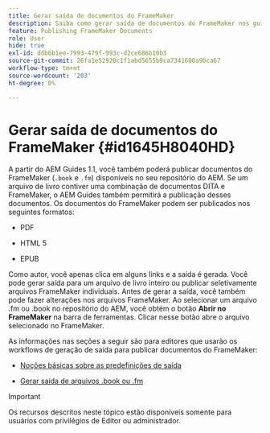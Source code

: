 ```yaml
---
title: Gerar saída de documentos do FrameMaker
description: Saiba como gerar saída de documentos do FrameMaker nos guias do AEM para publicá-los no formato PDF, HTML5 e EPUB.
feature: Publishing FrameMaker Documents
role: User
hide: true
exl-id: ddb6b1ee-7993-479f-993c-d2ce686b10b3
source-git-commit: 26fa1e52920c1f1abd5655b9ca7341600a9bca67
workflow-type: tm+mt
source-wordcount: '203'
ht-degree: 0%

---
```


# Gerar saída de documentos do FrameMaker {#id1645H8040HD}

A partir do AEM Guides 1.1, você também poderá publicar documentos do FrameMaker \(`.book` e `.fm`\) disponíveis no seu repositório do AEM. Se um arquivo de livro contiver uma combinação de documentos DITA e FrameMaker, o AEM Guides também permitirá a publicação desses documentos. Os documentos do FrameMaker podem ser publicados nos seguintes formatos:

- PDF

- HTML 5

- EPUB


Como autor, você apenas clica em alguns links e a saída é gerada. Você pode gerar saída para um arquivo de livro inteiro ou publicar seletivamente arquivos FrameMaker individuais. Antes de gerar a saída, você também pode fazer alterações nos arquivos FrameMaker. Ao selecionar um arquivo .fm ou .book no repositório do AEM, você obtém o botão **Abrir no FrameMaker** na barra de ferramentas. Clicar nesse botão abre o arquivo selecionado no FrameMaker.

As informações nas seções a seguir são para editores que usarão os workflows de geração de saída para publicar documentos do FrameMaker:

- [Noções básicas sobre as predefinições de saída](fm-output-understand-presets.md#)

- [Gerar saída de arquivos .book ou .fm](fm-output-generate.md#)

>[!IMPORTANT]
>
> Os recursos descritos neste tópico estão disponíveis somente para usuários com privilégios de Editor ou administrador.
